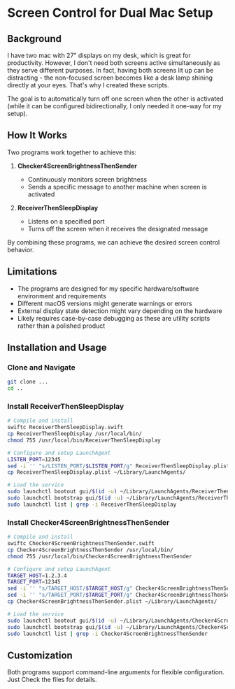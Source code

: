 # Screen Control for Dual Mac Setup

## Background
I have two mac with 27" displays on my desk, which is great for productivity. However, I don't need both screens active simultaneously as they serve different purposes. In fact, having both screens lit up can be distracting - the non-focused screen becomes like a desk lamp shining directly at your eyes. That's why I created these scripts.

The goal is to automatically turn off one screen when the other is activated (while it can be configured bidirectionally, I only needed it one-way for my setup).

## How It Works
Two programs work together to achieve this:

1. **Checker4ScreenBrightnessThenSender**
   - Continuously monitors screen brightness
   - Sends a specific message to another machine when screen is activated

2. **ReceiverThenSleepDisplay**
   - Listens on a specified port
   - Turns off the screen when it receives the designated message

By combining these programs, we can achieve the desired screen control behavior.

## Limitations
- The programs are designed for my specific hardware/software environment and requirements
- Different macOS versions might generate warnings or errors
- External display state detection might vary depending on the hardware
- Likely requires case-by-case debugging as these are utility scripts rather than a polished product

## Installation and Usage

### Clone and Navigate
```bash
git clone ...
cd ..
```

### Install ReceiverThenSleepDisplay
```bash
# Compile and install
swiftc ReceiverThenSleepDisplay.swift
cp ReceiverThenSleepDisplay /usr/local/bin/
chmod 755 /usr/local/bin/ReceiverThenSleepDisplay

# Configure and setup LaunchAgent
LISTEN_PORT=12345
sed -i '' "s/LISTEN_PORT/$LISTEN_PORT/g" ReceiverThenSleepDisplay.plist
cp ReceiverThenSleepDisplay.plist ~/Library/LaunchAgents/

# Load the service
sudo launchctl bootout gui/$(id -u) ~/Library/LaunchAgents/ReceiverThenSleepDisplay.plist
sudo launchctl bootstrap gui/$(id -u) ~/Library/LaunchAgents/ReceiverThenSleepDisplay.plist
sudo launchctl list | grep -i ReceiverThenSleepDisplay
```

### Install Checker4ScreenBrightnessThenSender
```bash
# Compile and install
swiftc Checker4ScreenBrightnessThenSender.swift
cp Checker4ScreenBrightnessThenSender /usr/local/bin/
chmod 755 /usr/local/bin/Checker4ScreenBrightnessThenSender

# Configure and setup LaunchAgent
TARGET_HOST=1.2.3.4
TARGET_PORT=12345
sed -i '' "s/TARGET_HOST/$TARGET_HOST/g" Checker4ScreenBrightnessThenSender.plist
sed -i '' "s/TARGET_PORT/$TARGET_PORT/g" Checker4ScreenBrightnessThenSender.plist
cp Checker4ScreenBrightnessThenSender.plist ~/Library/LaunchAgents/

# Load the service
sudo launchctl bootout gui/$(id -u) ~/Library/LaunchAgents/Checker4ScreenBrightnessThenSender.plist
sudo launchctl bootstrap gui/$(id -u) ~/Library/LaunchAgents/Checker4ScreenBrightnessThenSender.plist
sudo launchctl list | grep -i Checker4ScreenBrightnessThenSender
```

## Customization
Both programs support command-line arguments for flexible configuration. Just Check the files for details.